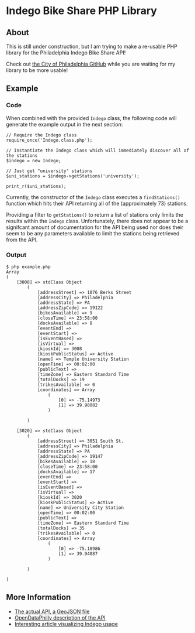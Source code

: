 Indego Bike Share PHP Library
==============================

About
-----

This is still under construction, but I am trying to make a re-usable PHP library for the Philadelphia Indego Bike Share API!

Check out [the City of Philadelphia GitHub](https://github.com/CityOfPhiladelphia) while you are waiting for my library to be more usable!


Example
-------

### Code

When combined with the provided `Indego` class, the following code will generate the example output in the next section:

	// Require the Indego class
	require_once('Indego.class.php');

	// Instantiate the Indego class which will immediately discover all of the stations
	$indego = new Indego;

	// Just get "university" stations
	$uni_stations = $indego->getStations('university');

	print_r($uni_stations);


Currently, the constructor of the `Indego` class executes a `findStations()` function which hits their API returning all of the (approximately 73) stations.

Providing a filter to `getStations()` to return a list of stations only limits the results within the `Indego` class. Unfortunately, there does not appear to be a signifcant amount of documentation for the API being used nor does their seem to be any parameters available to limit the stations being retrieved from the API. 

### Output

    $ php example.php
    Array
    (
        [3008] => stdClass Object
            (
                [addressStreet] => 1076 Berks Street
                [addressCity] => Philadelphia
                [addressState] => PA
                [addressZipCode] => 19122
                [bikesAvailable] => 9
                [closeTime] => 23:58:00
                [docksAvailable] => 8
                [eventEnd] =>
                [eventStart] =>
                [isEventBased] =>
                [isVirtual] =>
                [kioskId] => 3008
                [kioskPublicStatus] => Active
                [name] => Temple University Station
                [openTime] => 00:02:00
                [publicText] =>
                [timeZone] => Eastern Standard Time
                [totalDocks] => 19
                [trikesAvailable] => 0
                [coordinates] => Array
                    (
                        [0] => -75.14973
                        [1] => 39.98082
                    )

            )

        [3020] => stdClass Object
            (
                [addressStreet] => 3051 South St.
                [addressCity] => Philadelphia
                [addressState] => PA
                [addressZipCode] => 19147
                [bikesAvailable] => 18
                [closeTime] => 23:58:00
                [docksAvailable] => 17
                [eventEnd] =>
                [eventStart] =>
                [isEventBased] =>
                [isVirtual] =>
                [kioskId] => 3020
                [kioskPublicStatus] => Active
                [name] => University City Station
                [openTime] => 00:02:00
                [publicText] =>
                [timeZone] => Eastern Standard Time
                [totalDocks] => 35
                [trikesAvailable] => 0
                [coordinates] => Array
                    (
                        [0] => -75.18986
                        [1] => 39.94887
                    )

            )

    )


More Information
----------------
* [The actual API, a GeoJSON file](https://api.phila.gov/bike-share-stations/v1)
* [OpenDataPhilly description of the API](https://www.opendataphilly.org/dataset/bike-share-stations)
* [Interesting article visualizing Indego usage](http://www.randalolson.com/2015/09/05/visualizing-indego-bike-share-usage-patterns-in-philadelphia-part-2/)
